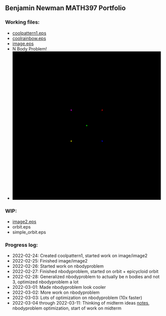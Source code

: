 ## Benjamin Newman MATH397 Portfolio

### Working files:

- [coolpattern1.eps](coolpattern1.eps)
- [coolrainbow.eps](coolrainbow.eps)
- [image.eps](image.eps)
- N Body Problem!  
-  ![3 Body Problem](nbodyproblem/output-5-bodies.gif)

### WIP:

- [image2.eps](image2.eps)
- orbit.eps
- simple_orbit.eps

### Progress log:

- 2022-02-24: Created coolpattern1, started work on image/image2
- 2022-02-25: Finished image/image2
- 2022-02-26: Started work on nbodyproblem
- 2022-02-27: Finished nbodyproblem, started on orbit + epicycloid orbit
- 2022-02-28: Generalized nbodyproblem to actually be n bodies and not 3, optimized nbodyproblem a lot
- 2022-03-01: Made nbodyproblem look cooler
- 2022-03-02: More work on nbodyproblem
- 2022-03-03: Lots of optimization on nbodyproblem (10x faster)
- 2022-03-04 through 2022-03-11: Thinking of midterm ideas [notes](midterm/midterm_notes), nbodyproblem optimization, start of work on midterm